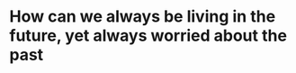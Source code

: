 <!DOCTYPE html>
<html>
<head>
	<meta charset="utf-8">
	<meta name="viewport" content="width=device-width, initial-scale=1">
	<title>Hi from the futer!</title>
</head>
<body>
<h1>How can we always be living in the future, yet always worried about the past</h1>
</body>
</html>
